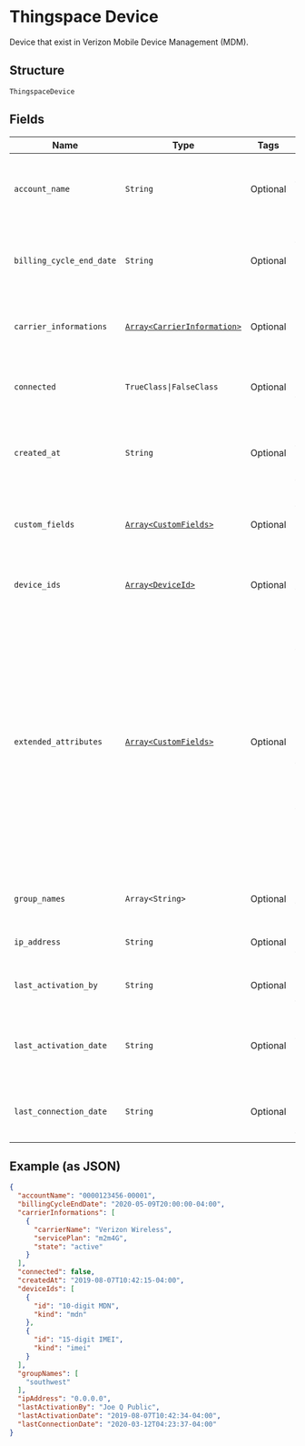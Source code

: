 
# Thingspace Device

Device that exist in Verizon Mobile Device Management (MDM).

## Structure

`ThingspaceDevice`

## Fields

| Name | Type | Tags | Description |
|  --- | --- | --- | --- |
| `account_name` | `String` | Optional | The billing account that the device is associated with. |
| `billing_cycle_end_date` | `String` | Optional | The date that the device's current billing cycle ends. |
| `carrier_informations` | [`Array<CarrierInformation>`](../../doc/models/carrier-information.md) | Optional | The carrier information associated with the device. |
| `connected` | `TrueClass\|FalseClass` | Optional | True if the device is connected; false if it is not. |
| `created_at` | `String` | Optional | The date and time that the device was added to the system. |
| `custom_fields` | [`Array<CustomFields>`](../../doc/models/custom-fields.md) | Optional | The custom fields and values that have been set for the device. |
| `device_ids` | [`Array<DeviceId>`](../../doc/models/device-id.md) | Optional | All identifiers for the device. |
| `extended_attributes` | [`Array<CustomFields>`](../../doc/models/custom-fields.md) | Optional | Any extended attributes for the device, as Key and Value pairs. The pairs listed below are returned as part of the response for a single device, but are not included if the request was for information about multiple devices. |
| `group_names` | `Array<String>` | Optional | The device groups that the device belongs to. |
| `ip_address` | `String` | Optional | The IP address of the device. |
| `last_activation_by` | `String` | Optional | The user who last activated the device. |
| `last_activation_date` | `String` | Optional | The date and time that the device was last activated. |
| `last_connection_date` | `String` | Optional | The most recent connection date and time. |

## Example (as JSON)

```json
{
  "accountName": "0000123456-00001",
  "billingCycleEndDate": "2020-05-09T20:00:00-04:00",
  "carrierInformations": [
    {
      "carrierName": "Verizon Wireless",
      "servicePlan": "m2m4G",
      "state": "active"
    }
  ],
  "connected": false,
  "createdAt": "2019-08-07T10:42:15-04:00",
  "deviceIds": [
    {
      "id": "10-digit MDN",
      "kind": "mdn"
    },
    {
      "id": "15-digit IMEI",
      "kind": "imei"
    }
  ],
  "groupNames": [
    "southwest"
  ],
  "ipAddress": "0.0.0.0",
  "lastActivationBy": "Joe Q Public",
  "lastActivationDate": "2019-08-07T10:42:34-04:00",
  "lastConnectionDate": "2020-03-12T04:23:37-04:00"
}
```

